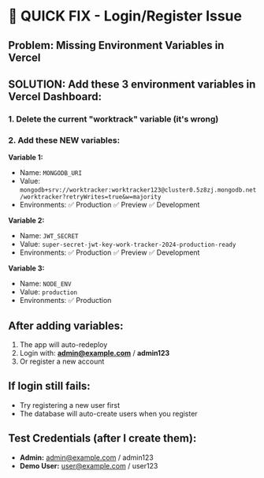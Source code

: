 # 🚨 QUICK FIX - Login/Register Issue

## Problem: Missing Environment Variables in Vercel

## SOLUTION: Add these 3 environment variables in Vercel Dashboard:

### 1. Delete the current "worktrack" variable (it's wrong)

### 2. Add these NEW variables:

**Variable 1:**
- Name: `MONGODB_URI`
- Value: `mongodb+srv://worktracker:worktracker123@cluster0.5z8zj.mongodb.net/worktracker?retryWrites=true&w=majority`
- Environments: ✅ Production ✅ Preview ✅ Development

**Variable 2:**
- Name: `JWT_SECRET`  
- Value: `super-secret-jwt-key-work-tracker-2024-production-ready`
- Environments: ✅ Production ✅ Preview ✅ Development

**Variable 3:**
- Name: `NODE_ENV`
- Value: `production`
- Environments: ✅ Production

## After adding variables:
1. The app will auto-redeploy
2. Login with: **admin@example.com** / **admin123**
3. Or register a new account

## If login still fails:
- Try registering a new user first
- The database will auto-create users when you register

## Test Credentials (after I create them):
- **Admin:** admin@example.com / admin123
- **Demo User:** user@example.com / user123
